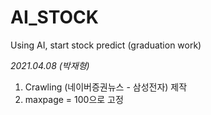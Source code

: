 # AI_STOCK
 Using AI, start stock predict (graduation work)
 
 
*2021.04.08 (박재형)*

1. Crawling (네이버증권뉴스 - 삼성전자) 제작
3. maxpage = 100으로 고정
